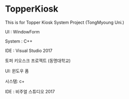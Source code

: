# TopperKiosk

This is for Topper Kiosk System Project (TongMyoung Uni.)

UI : WindowForm

System : C++

IDE : Visual Studio 2017


토퍼 키오스크 프로젝트 (동명대학교)

UI: 윈도우 폼

시스탬: c+

IDE : 비주얼 스튜디오 2017
